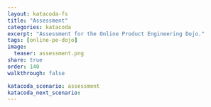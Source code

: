 ```yaml
---
layout: katacoda-fs
title: "Assessment"
categories: katacoda
excerpt: "Assessment for the Online Product Engineering Dojo."
tags: [online-pe-dojo]
image:
  teaser: assessment.png
share: true
order: 140
walkthrough: false

katacoda_scenario: assessment
katacoda_next_scenario:
---
```


<script src="//katacoda.com/embed.js"></script>
<div id="katacoda-scenario-1"
    data-katacoda-id="{{ site.katacoda_account }}/courses/{{ site.katacoda_course }}/{{ page.katacoda_scenario }}"
    data-katacoda-ctatext="Continue Online Product Engineering Dojo"
    data-katacoda-ctaurl="{{ site.url }}/katacoda/{{ page.katacoda_next_scenario }}"
    data-katacoda-color="004d7f"
    data-katacoda-font="Arial"
    data-katacoda-fontheader="Arial"
    style="height: calc(100vh); width: (100% - 68px); padding-top: 55px;"></div>
<br>

